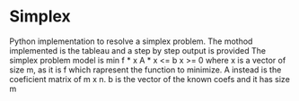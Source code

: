 # Simplex
Python implementation to resolve a simplex problem. 
The mothod implemented is the tableau and a step by step output is provided
The simplex problem model is 
  min f * x
  A * x <= b
  x >= 0 
where x is a vector of size m, as it is f which rapresent the function to minimize.
A instead is the coeficient matrix of m x n. b is the vector of the known coefs and it has size m
